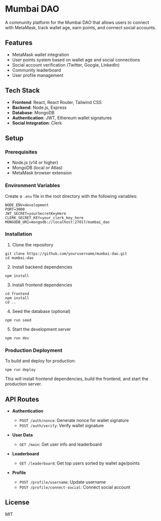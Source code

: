 # Mumbai DAO

A community platform for the Mumbai DAO that allows users to connect with MetaMask, track wallet age, earn points, and connect social accounts.

## Features

- MetaMask wallet integration
- User points system based on wallet age and social connections
- Social account verification (Twitter, Google, LinkedIn)
- Community leaderboard
- User profile management

## Tech Stack

- **Frontend**: React, React Router, Tailwind CSS
- **Backend**: Node.js, Express
- **Database**: MongoDB
- **Authentication**: JWT, Ethereum wallet signatures
- **Social Integration**: Clerk

## Setup

### Prerequisites

- Node.js (v14 or higher)
- MongoDB (local or Atlas)
- MetaMask browser extension

### Environment Variables

Create a `.env` file in the root directory with the following variables:

```
NODE_ENV=development
PORT=3000
JWT_SECRET=yourSecretKeyHere
CLERK_SECRET_KEY=your_clerk_key_here
MONGODB_URI=mongodb://localhost:27017/mumbai_dao
```

### Installation

1. Clone the repository
```
git clone https://github.com/yourusername/mumbai-dao.git
cd mumbai-dao
```

2. Install backend dependencies
```
npm install
```

3. Install frontend dependencies
```
cd frontend
npm install
cd ..
```

4. Seed the database (optional)
```
npm run seed
```

5. Start the development server
```
npm run dev
```

### Production Deployment

To build and deploy for production:

```
npm run deploy
```

This will install frontend dependencies, build the frontend, and start the production server.

## API Routes

- **Authentication**
  - `POST /auth/nonce`: Generate nonce for wallet signature
  - `POST /auth/verify`: Verify wallet signature

- **User Data**
  - `GET /main`: Get user info and leaderboard

- **Leaderboard**
  - `GET /leaderboard`: Get top users sorted by wallet age/points

- **Profile**
  - `POST /profile/username`: Update username
  - `POST /profile/connect-social`: Connect social account

## License

MIT